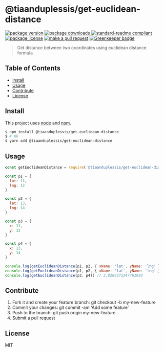 
# @tiaanduplessis/get-euclidean-distance
[![package version](https://img.shields.io/npm/v/@tiaanduplessis/get-euclidean-distance.svg?style=flat-square)](https://npmjs.org/package/@tiaanduplessis/get-euclidean-distance)
[![package downloads](https://img.shields.io/npm/dm/@tiaanduplessis/get-euclidean-distance.svg?style=flat-square)](https://npmjs.org/package/@tiaanduplessis/get-euclidean-distance)
[![standard-readme compliant](https://img.shields.io/badge/readme%20style-standard-brightgreen.svg?style=flat-square)](https://github.com/RichardLitt/standard-readme)
[![package license](https://img.shields.io/npm/l/@tiaanduplessis/get-euclidean-distance.svg?style=flat-square)](https://npmjs.org/package/@tiaanduplessis/get-euclidean-distance)
[![make a pull request](https://img.shields.io/badge/PRs-welcome-brightgreen.svg?style=flat-square)](http://makeapullrequest.com) [![Greenkeeper badge](https://badges.greenkeeper.io/tiaanduplessis/get-euclidean-distance.svg)](https://greenkeeper.io/)

> Get distance between two coordinates using euclidean distance formula

## Table of Contents

- [Install](#install)
- [Usage](#usage)
- [Contribute](#contribute)
- [License](#License)

## Install

This project uses [node](https://nodejs.org) and [npm](https://www.npmjs.com). 

```sh
$ npm install @tiaanduplessis/get-euclidean-distance
$ # OR
$ yarn add @tiaanduplessis/get-euclidean-distance
```

## Usage

```js
const getEuclideanDistance = require('@tiaanduplessis/get-euclidean-distance')

const p1 = {
  lat: 11,
  lng: 12
}

const p2 = {
  lat: 13,
  lng: 14
}

const p3 = {
  x: 11,
  y: 12
}

const p4 = {
  x: 13,
  y: 14
}

console.log(getEuclideanDistance(p1, p2, { xName: 'lat', yName: 'lng' })) // 2.8284271247461903
console.log(getEuclideanDistance(p1, p2, { xName: 'lat', yName: 'lng' })) // 2.8284271247461903
console.log(getEuclideanDistance(p3, p4)) // 2.8284271247461903

```

## Contribute

1. Fork it and create your feature branch: git checkout -b my-new-feature
2. Commit your changes: git commit -am 'Add some feature'
3. Push to the branch: git push origin my-new-feature 
4. Submit a pull request

## License

MIT
    